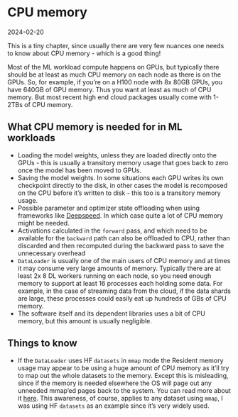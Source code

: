 # CPU memory

2024-02-20

This is a tiny chapter, since usually there are very few nuances one
needs to know about CPU memory - which is a good thing!

Most of the ML workload compute happens on GPUs, but typically there
should be at least as much CPU memory on each node as there is on the
GPUs. So, for example, if you’re on a H100 node with 8x 80GB GPUs, you
have 640GB of GPU memory. Thus you want at least as much of CPU memory.
But most recent high end cloud packages usually come with 1-2TBs of CPU
memory.

## What CPU memory is needed for in ML workloads

- Loading the model weights, unless they are loaded directly onto the
  GPUs - this is usually a transitory memory usage that goes back to
  zero once the model has been moved to GPUs.
- Saving the model weights. In some situations each GPU writes its own
  checkpoint directly to the disk, in other cases the model is
  recomposed on the CPU before it’s written to disk - this too is a
  transitory memory usage.
- Possible parameter and optimizer state offloading when using
  frameworks like
  [Deepspeed](https://www.deepspeed.ai/tutorials/zero-offload/). In
  which case quite a lot of CPU memory might be needed.
- Activations calculated in the `forward` pass, and which need to be
  available for the `backward` path can also be offloaded to CPU, rather
  than discarded and then recomputed during the backward pass to save
  the unnecessary overhead
- `DataLoader` is usually one of the main users of CPU memory and at
  times it may consume very large amounts of memory. Typically there are
  at least 2x 8 DL workers running on each node, so you need enough
  memory to support at least 16 processes each holding some data. For
  example, in the case of streaming data from the cloud, if the data
  shards are large, these processes could easily eat up hundreds of GBs
  of CPU memory.
- The software itself and its dependent libraries uses a bit of CPU
  memory, but this amount is usually negligible.

## Things to know

- If the `DataLoader` uses HF `datasets` in `mmap` mode the Resident
  memory usage may appear to be using a huge amount of CPU memory as
  it’ll try to map out the whole datasets to the memory. Except this is
  misleading, since if the memory is needed elsewhere the OS will page
  out any unneeded mmap’ed pages back to the system. You can read more
  about it
  [here](https://stasosphere.com/entrepreneur-being/301-mmap-memory-leak-investigation/).
  This awareness, of course, applies to any dataset using `mmap`, I was
  using HF `datasets` as an example since it’s very widely used.
